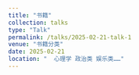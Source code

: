 ```yaml
---
title: "书籍"
collection: talks
type: "Talk"
permalink: /talks/2025-02-21-talk-1
venue: "书籍分类"
date: 2025-02-21
location: "  心理学 政治类 娱乐类……"
---
```


